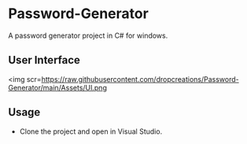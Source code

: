 # Password-Generator
A password generator project in C# for windows.

## __User Interface__

<img scr=https://raw.githubusercontent.com/dropcreations/Password-Generator/main/Assets/UI.png

## __Usage__

* Clone the project and open in Visual Studio.
